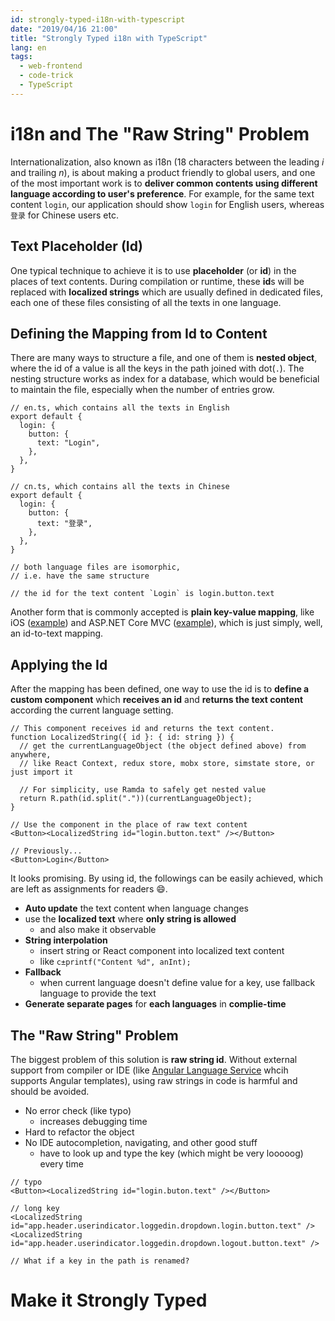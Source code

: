 ```yaml
---
id: strongly-typed-i18n-with-typescript
date: "2019/04/16 21:00"
title: "Strongly Typed i18n with TypeScript"
lang: en
tags:
  - web-frontend
  - code-trick
  - TypeScript
---
```


# i18n and The "Raw String" Problem

Internationalization, also known as i18n (18 characters between the leading *i* and trailing *n*), is about making a product friendly to global users, and one of the most important work is to **deliver common contents using different language according to user's preference**. For example, for the same text content `login`, our application should show `login` for English users, whereas `登录` for Chinese users etc.

## Text Placeholder (Id)

One typical technique to achieve it is to use **placeholder** (or **id**) in the places of text contents. During compilation or runtime, these **id**s will be replaced with **localized strings** which are usually defined in dedicated files, each one of these files consisting of all the texts in one language.

## Defining the Mapping from Id to Content

There are many ways to structure a file, and one of them is **nested object**, where the id of a value is all the keys in the path joined with dot(`.`). The nesting structure works as index for a database, which would be beneficial to maintain the file, especially when the number of entries grow.

```tsx
// en.ts, which contains all the texts in English
export default {
  login: {
    button: {
      text: "Login",
    },
  },
}

// cn.ts, which contains all the texts in Chinese
export default {
  login: {
    button: {
      text: "登录",
    },
  },
}

// both language files are isomorphic,
// i.e. have the same structure

// the id for the text content `Login` is login.button.text
```

Another form that is commonly accepted is **plain key-value mapping**, like iOS ([example](https://medium.com/lean-localization/ios-localization-tutorial-938231f9f881)) and ASP.NET Core MVC ([example](https://docs.microsoft.com/en-us/aspnet/core/fundamentals/localization?view=aspnetcore-2.2)), which is just simply, well, an id-to-text mapping.

## Applying the Id

After the mapping has been defined, one way to use the id is to **define a custom component** which **receives an id** and **returns the text content** according the current language setting.

```tsx
// This component receives id and returns the text content.
function LocalizedString({ id }: { id: string }) {
  // get the currentLanguageObject (the object defined above) from anywhere,
  // like React Context, redux store, mobx store, simstate store, or just import it

  // For simplicity, use Ramda to safely get nested value
  return R.path(id.split("."))(currentLanguageObject);
}

// Use the component in the place of raw text content
<Button><LocalizedString id="login.button.text" /></Button>

// Previously...
<Button>Login</Button>
```

It looks promising. By using id, the followings can be easily achieved, which are left as assignments for readers :smile:.

- **Auto update** the text content when language changes
- use the **localized text** where **only string is allowed**
    - and also make it observable
- **String interpolation**
    - insert string or React component into localized text content
    - like `c±printf("Content %d", anInt);`
- **Fallback**
    - when current language doesn't define value for a key, use fallback language to provide the text
- **Generate separate pages** for **each languages** in **complie-time**

## The "Raw String" Problem

The biggest problem of this solution is **raw string id**. Without external support from compiler or IDE (like [Angular Language Service](https://angular.io/guide/language-service) whcih supports Angular templates), using raw strings in code is harmful and should be avoided.

- No error check (like typo)
    - increases debugging time
- Hard to refactor the object
- No IDE autocompletion, navigating, and other good stuff
    - have to look up and type the key (which might be very looooog) every time


```tsx
// typo
<Button><LocalizedString id="login.buton.text" /></Button>

// long key
<LocalizedString id="app.header.userindicator.loggedin.dropdown.login.button.text" />
<LocalizedString id="app.header.userindicator.loggedin.dropdown.logout.button.text" />

// What if a key in the path is renamed?
```

# Make it Strongly Typed



